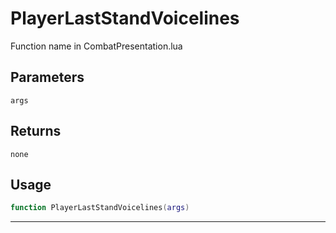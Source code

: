 # PlayerLastStandVoicelines
Function name in CombatPresentation.lua
## Parameters
`args`
## Returns
`none`
## Usage
```lua
function PlayerLastStandVoicelines(args)
```
---
